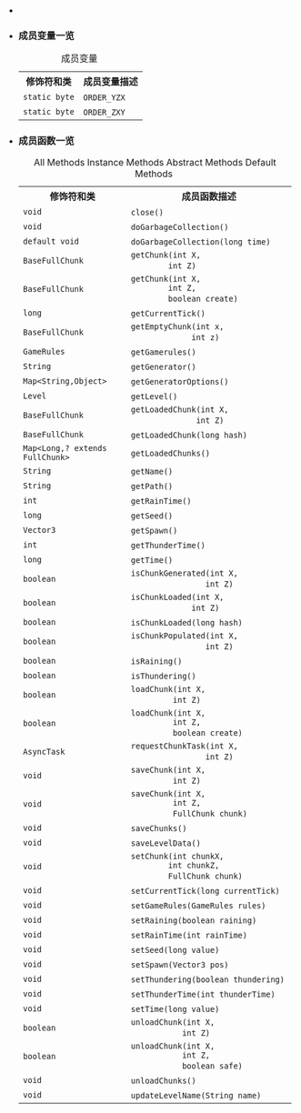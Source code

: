 <div class="summary">
<ul class="blockList">
<li class="blockList">  
<li class="blockList"><a name="field.summary">
<!--   -->
</a>
<h3>成员变量一览</h3>
<table class="memberSummary" border="0" cellpadding="3" cellspacing="0" summary="Field Summary table, listing fields, and an explanation">
<caption><span>成员变量</span><span class="tabEnd"> </span></caption>
<tr>
<th>修饰符和类</th>
<th>成员变量描述</th>
</tr>
<tr class="altColor">
<td class="colFirst"><code>static byte</code></td>
<td class="colLast"><code><span class="memberNameLink"><a >ORDER_YZX</a></span></code> </td>
</tr>
<tr class="rowColor">
<td class="colFirst"><code>static byte</code></td>
<td class="colLast"><code><span class="memberNameLink"><a >ORDER_ZXY</a></span></code> </td>
</tr>
</table>
</li>
</ul>
<!-- ========== METHOD SUMMARY =========== -->
<ul class="blockList">
<li class="blockList"><a name="method.summary">
<!--   -->
</a>
<h3>成员函数一览</h3>
<table class="memberSummary" border="0" cellpadding="3" cellspacing="0" summary="Method Summary table, listing methods, and an explanation">
<caption><span id="t0" class="activeTableTab"><span>All Methods</span><span class="tabEnd"> </span></span><span id="t2" class="tableTab"><span><a >Instance Methods</a></span><span class="tabEnd"> </span></span><span id="t3" class="tableTab"><span><a >Abstract Methods</a></span><span class="tabEnd"> </span></span><span id="t5" class="tableTab"><span><a >Default Methods</a></span><span class="tabEnd"> </span></span></caption>
<tr>
<th>修饰符和类</th>
<th>成员函数描述</th>
</tr>
<tr id="i0" class="altColor">
<td class="colFirst"><code>void</code></td>
<td class="colLast"><code><span class="memberNameLink"><a >close</a></span>()</code> </td>
</tr>
<tr id="i1" class="rowColor">
<td class="colFirst"><code>void</code></td>
<td class="colLast"><code><span class="memberNameLink"><a >doGarbageCollection</a></span>()</code> </td>
</tr>
<tr id="i2" class="altColor">
<td class="colFirst"><code>default void</code></td>
<td class="colLast"><code><span class="memberNameLink"><a >doGarbageCollection</a></span>(long time)</code> </td>
</tr>
<tr id="i3" class="rowColor">
<td class="colFirst"><code><a  title="class in cn.nukkit.level.format.generic">BaseFullChunk</a></code></td>
<td class="colLast"><code><span class="memberNameLink"><a >getChunk</a></span>(int X,
        int Z)</code> </td>
</tr>
<tr id="i4" class="altColor">
<td class="colFirst"><code><a  title="class in cn.nukkit.level.format.generic">BaseFullChunk</a></code></td>
<td class="colLast"><code><span class="memberNameLink"><a >getChunk</a></span>(int X,
        int Z,
        boolean create)</code> </td>
</tr>
<tr id="i5" class="rowColor">
<td class="colFirst"><code>long</code></td>
<td class="colLast"><code><span class="memberNameLink"><a >getCurrentTick</a></span>()</code> </td>
</tr>
<tr id="i6" class="altColor">
<td class="colFirst"><code><a  title="class in cn.nukkit.level.format.generic">BaseFullChunk</a></code></td>
<td class="colLast"><code><span class="memberNameLink"><a >getEmptyChunk</a></span>(int x,
             int z)</code> </td>
</tr>
<tr id="i7" class="rowColor">
<td class="colFirst"><code><a  title="class in cn.nukkit.level">GameRules</a></code></td>
<td class="colLast"><code><span class="memberNameLink"><a >getGamerules</a></span>()</code> </td>
</tr>
<tr id="i8" class="altColor">
<td class="colFirst"><code><a  title="class or interface in java.lang">String</a></code></td>
<td class="colLast"><code><span class="memberNameLink"><a >getGenerator</a></span>()</code> </td>
</tr>
<tr id="i9" class="rowColor">
<td class="colFirst"><code><a  title="class or interface in java.util">Map</a>&lt;<a  title="class or interface in java.lang">String</a>,<a  title="class or interface in java.lang">Object</a>&gt;</code></td>
<td class="colLast"><code><span class="memberNameLink"><a >getGeneratorOptions</a></span>()</code> </td>
</tr>
<tr id="i10" class="altColor">
<td class="colFirst"><code><a  title="class in cn.nukkit.level">Level</a></code></td>
<td class="colLast"><code><span class="memberNameLink"><a >getLevel</a></span>()</code> </td>
</tr>
<tr id="i11" class="rowColor">
<td class="colFirst"><code><a  title="class in cn.nukkit.level.format.generic">BaseFullChunk</a></code></td>
<td class="colLast"><code><span class="memberNameLink"><a >getLoadedChunk</a></span>(int X,
              int Z)</code> </td>
</tr>
<tr id="i12" class="altColor">
<td class="colFirst"><code><a  title="class in cn.nukkit.level.format.generic">BaseFullChunk</a></code></td>
<td class="colLast"><code><span class="memberNameLink"><a >getLoadedChunk</a></span>(long hash)</code> </td>
</tr>
<tr id="i13" class="rowColor">
<td class="colFirst"><code><a  title="class or interface in java.util">Map</a>&lt;<a  title="class or interface in java.lang">Long</a>,? extends <a  title="interface in cn.nukkit.level.format">FullChunk</a>&gt;</code></td>
<td class="colLast"><code><span class="memberNameLink"><a >getLoadedChunks</a></span>()</code> </td>
</tr>
<tr id="i14" class="altColor">
<td class="colFirst"><code><a  title="class or interface in java.lang">String</a></code></td>
<td class="colLast"><code><span class="memberNameLink"><a >getName</a></span>()</code> </td>
</tr>
<tr id="i15" class="rowColor">
<td class="colFirst"><code><a  title="class or interface in java.lang">String</a></code></td>
<td class="colLast"><code><span class="memberNameLink"><a >getPath</a></span>()</code> </td>
</tr>
<tr id="i16" class="altColor">
<td class="colFirst"><code>int</code></td>
<td class="colLast"><code><span class="memberNameLink"><a >getRainTime</a></span>()</code> </td>
</tr>
<tr id="i17" class="rowColor">
<td class="colFirst"><code>long</code></td>
<td class="colLast"><code><span class="memberNameLink"><a >getSeed</a></span>()</code> </td>
</tr>
<tr id="i18" class="altColor">
<td class="colFirst"><code><a  title="class in cn.nukkit.math">Vector3</a></code></td>
<td class="colLast"><code><span class="memberNameLink"><a >getSpawn</a></span>()</code> </td>
</tr>
<tr id="i19" class="rowColor">
<td class="colFirst"><code>int</code></td>
<td class="colLast"><code><span class="memberNameLink"><a >getThunderTime</a></span>()</code> </td>
</tr>
<tr id="i20" class="altColor">
<td class="colFirst"><code>long</code></td>
<td class="colLast"><code><span class="memberNameLink"><a >getTime</a></span>()</code> </td>
</tr>
<tr id="i21" class="rowColor">
<td class="colFirst"><code>boolean</code></td>
<td class="colLast"><code><span class="memberNameLink"><a >isChunkGenerated</a></span>(int X,
                int Z)</code> </td>
</tr>
<tr id="i22" class="altColor">
<td class="colFirst"><code>boolean</code></td>
<td class="colLast"><code><span class="memberNameLink"><a >isChunkLoaded</a></span>(int X,
             int Z)</code> </td>
</tr>
<tr id="i23" class="rowColor">
<td class="colFirst"><code>boolean</code></td>
<td class="colLast"><code><span class="memberNameLink"><a >isChunkLoaded</a></span>(long hash)</code> </td>
</tr>
<tr id="i24" class="altColor">
<td class="colFirst"><code>boolean</code></td>
<td class="colLast"><code><span class="memberNameLink"><a >isChunkPopulated</a></span>(int X,
                int Z)</code> </td>
</tr>
<tr id="i25" class="rowColor">
<td class="colFirst"><code>boolean</code></td>
<td class="colLast"><code><span class="memberNameLink"><a >isRaining</a></span>()</code> </td>
</tr>
<tr id="i26" class="altColor">
<td class="colFirst"><code>boolean</code></td>
<td class="colLast"><code><span class="memberNameLink"><a >isThundering</a></span>()</code> </td>
</tr>
<tr id="i27" class="rowColor">
<td class="colFirst"><code>boolean</code></td>
<td class="colLast"><code><span class="memberNameLink"><a >loadChunk</a></span>(int X,
         int Z)</code> </td>
</tr>
<tr id="i28" class="altColor">
<td class="colFirst"><code>boolean</code></td>
<td class="colLast"><code><span class="memberNameLink"><a >loadChunk</a></span>(int X,
         int Z,
         boolean create)</code> </td>
</tr>
<tr id="i29" class="rowColor">
<td class="colFirst"><code><a  title="class in cn.nukkit.scheduler">AsyncTask</a></code></td>
<td class="colLast"><code><span class="memberNameLink"><a >requestChunkTask</a></span>(int X,
                int Z)</code> </td>
</tr>
<tr id="i30" class="altColor">
<td class="colFirst"><code>void</code></td>
<td class="colLast"><code><span class="memberNameLink"><a >saveChunk</a></span>(int X,
         int Z)</code> </td>
</tr>
<tr id="i31" class="rowColor">
<td class="colFirst"><code>void</code></td>
<td class="colLast"><code><span class="memberNameLink"><a >saveChunk</a></span>(int X,
         int Z,
         <a  title="interface in cn.nukkit.level.format">FullChunk</a> chunk)</code> </td>
</tr>
<tr id="i32" class="altColor">
<td class="colFirst"><code>void</code></td>
<td class="colLast"><code><span class="memberNameLink"><a >saveChunks</a></span>()</code> </td>
</tr>
<tr id="i33" class="rowColor">
<td class="colFirst"><code>void</code></td>
<td class="colLast"><code><span class="memberNameLink"><a >saveLevelData</a></span>()</code> </td>
</tr>
<tr id="i34" class="altColor">
<td class="colFirst"><code>void</code></td>
<td class="colLast"><code><span class="memberNameLink"><a >setChunk</a></span>(int chunkX,
        int chunkZ,
        <a  title="interface in cn.nukkit.level.format">FullChunk</a> chunk)</code> </td>
</tr>
<tr id="i35" class="rowColor">
<td class="colFirst"><code>void</code></td>
<td class="colLast"><code><span class="memberNameLink"><a >setCurrentTick</a></span>(long currentTick)</code> </td>
</tr>
<tr id="i36" class="altColor">
<td class="colFirst"><code>void</code></td>
<td class="colLast"><code><span class="memberNameLink"><a >setGameRules</a></span>(<a  title="class in cn.nukkit.level">GameRules</a> rules)</code> </td>
</tr>
<tr id="i37" class="rowColor">
<td class="colFirst"><code>void</code></td>
<td class="colLast"><code><span class="memberNameLink"><a >setRaining</a></span>(boolean raining)</code> </td>
</tr>
<tr id="i38" class="altColor">
<td class="colFirst"><code>void</code></td>
<td class="colLast"><code><span class="memberNameLink"><a >setRainTime</a></span>(int rainTime)</code> </td>
</tr>
<tr id="i39" class="rowColor">
<td class="colFirst"><code>void</code></td>
<td class="colLast"><code><span class="memberNameLink"><a >setSeed</a></span>(long value)</code> </td>
</tr>
<tr id="i40" class="altColor">
<td class="colFirst"><code>void</code></td>
<td class="colLast"><code><span class="memberNameLink"><a >setSpawn</a></span>(<a  title="class in cn.nukkit.math">Vector3</a> pos)</code> </td>
</tr>
<tr id="i41" class="rowColor">
<td class="colFirst"><code>void</code></td>
<td class="colLast"><code><span class="memberNameLink"><a >setThundering</a></span>(boolean thundering)</code> </td>
</tr>
<tr id="i42" class="altColor">
<td class="colFirst"><code>void</code></td>
<td class="colLast"><code><span class="memberNameLink"><a >setThunderTime</a></span>(int thunderTime)</code> </td>
</tr>
<tr id="i43" class="rowColor">
<td class="colFirst"><code>void</code></td>
<td class="colLast"><code><span class="memberNameLink"><a >setTime</a></span>(long value)</code> </td>
</tr>
<tr id="i44" class="altColor">
<td class="colFirst"><code>boolean</code></td>
<td class="colLast"><code><span class="memberNameLink"><a >unloadChunk</a></span>(int X,
           int Z)</code> </td>
</tr>
<tr id="i45" class="rowColor">
<td class="colFirst"><code>boolean</code></td>
<td class="colLast"><code><span class="memberNameLink"><a >unloadChunk</a></span>(int X,
           int Z,
           boolean safe)</code> </td>
</tr>
<tr id="i46" class="altColor">
<td class="colFirst"><code>void</code></td>
<td class="colLast"><code><span class="memberNameLink"><a >unloadChunks</a></span>()</code> </td>
</tr>
<tr id="i47" class="rowColor">
<td class="colFirst"><code>void</code></td>
<td class="colLast"><code><span class="memberNameLink"><a >updateLevelName</a></span>(<a  title="class or interface in java.lang">String</a> name)</code> </td>
</tr>
</table>
</li>
</ul>
</li>
</ul>
</div>
